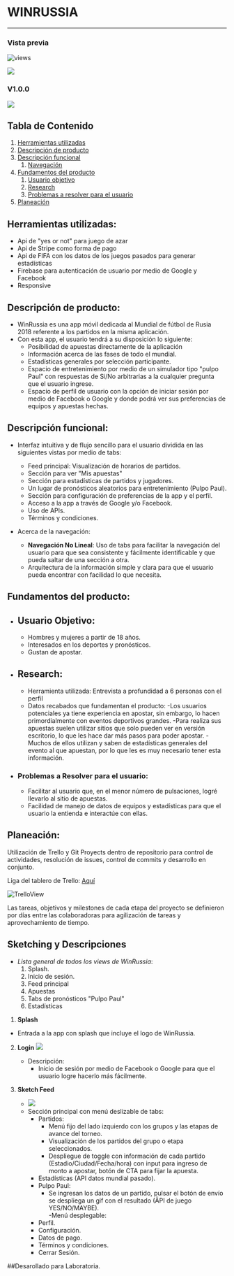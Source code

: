 # WINRUSSIA
------

### Vista previa 

![views](https://user-images.githubusercontent.com/32861306/38595720-db945cae-3d12-11e8-8d25-79d60b62ea41.jpg)

<img src=assets/images/vista.PNG>

### V1.0.0
<img src=assets/images/logo-horizontal.png>

## Tabla de Contenido
1. [Herramientas utilizadas](#herramientas)
1. [Descripción de producto](#descripcion)
2. [Descripción funcional](#descripcion-func)
    1. [Navegación](#navegacion)
3. [Fundamentos del producto](#fundamentos)
    1. [Usuario objetivo](#usuario)
    2. [Research](#research)
    3. [Problemas a resolver para el usuario](#problemas)
4. [Planeación](#planeacion)

## <a name="herramientas"></a> Herramientas utilizadas:
- Api de "yes or not" para juego de azar
- Api de Stripe como forma de pago
- Api de FIFA con los datos de los juegos pasados para generar estadísticas
- Firebase para autenticación de usuario por medio de Google y Facebook
- Responsive 

## <a name="descripcion"></a> Descripción de producto:
- WinRussia es una app móvil dedicada al Mundial de fútbol de Rusia 2018 referente a los partidos en la misma aplicación.
- Con esta app, el usuario tendrá a su disposición lo siguiente:
    - Posibilidad de apuestas directamente de la aplicación 
    - Información acerca de las fases de todo el mundial.
    - Estadísticas generales por selección participante.
    - Espacio de entretenimiento por medio de un simulador tipo "pulpo Paul" con respuestas de Si/No arbitrarias a la cualquier pregunta que el usuario ingrese.
    - Espacio de perfil de usuario con la opción de iniciar sesión por medio de Facebook o Google y donde podrá ver sus preferencias de equipos y apuestas hechas.

## <a name="descripcion-func"></a> Descripción funcional: 

- Interfaz intuitiva y de flujo sencillo para el usuario dividida en las siguientes vistas por medio de tabs:
    - Feed principal: Visualización de horarios de partidos.
    - Sección para ver "Mis apuestas"
    - Sección para estadísticas de partidos y jugadores.
    - Un lugar de pronósticos aleatorios para entretenimiento (Pulpo Paul). 
    - Sección para configuración de preferencias de la app y el perfil.
    - Acceso a la app a través de Google y/o Facebook.   
    - Uso de APIs.
    - Términos y condiciones. 

- <a name="navegacion"></a> Acerca de la navegación:
    - **Navegación No Lineal**: Uso de tabs para facilitar la navegación del usuario para que sea consistente y fácilmente identificable y que pueda saltar de una sección a otra.
    - Arquitectura de la información simple y clara para que el usuario pueda encontrar con facilidad lo que necesita.

## <a name="fundamentos"></a> Fundamentos del producto:

- ## <a name="usuario"></a> Usuario Objetivo:
    - Hombres y mujeres a partir de 18 años.
    - Interesados en los deportes y pronósticos.
    - Gustan de apostar.

- ## <a name="research"></a> Research:
    - Herramienta utilizada: Entrevista a profundidad a 6 personas con el perfil 
    - Datos recabados que fundamentan el producto:
        -Los usuarios potenciales ya tiene experiencia en apostar, sin embargo, lo hacen primordialmente con eventos deportivos grandes.
        -Para realiza sus apuestas suelen utilizar sitios que solo pueden ver en versión escritorio, lo que les hace dar más pasos para poder apostar.
        -Muchos de ellos utilizan y saben de estadísticas generales del evento al que apuestan, por lo que les es muy necesario tener esta información.

- ### <a name="problemas"></a> Problemas a Resolver para el usuario:
    - Facilitar al usuario que, en el menor número de pulsaciones, logré llevarlo al sitio de apuestas.
    - Facilidad de manejo de datos de equipos y estadísticas para que el usuario la entienda e interactúe con ellas.

## <a name="planeacion"></a> Planeación: 

Utilización de Trello y Git Proyects dentro de repositorio para control de actividades, resolución de issues, control de commits y desarrollo en conjunto.

Liga del tablero de Trello: [Aquí](https://trello.com/b/tEWFmgOW/principal-board)  

![TrelloView](/assets/images/trello.png)

Las tareas, objetivos y milestones de cada etapa del proyecto se definieron por días entre las colaboradoras para agilización de tareas y aprovechamiento de tiempo.

## <a name="sketching"></a> Sketching y Descripciones ##

- *Lista general de todos los views de WinRussia*:
    1. Splash.
    2. Inicio de sesión.
    3. Feed principal
    4. Apuestas
    5. Tabs de pronósticos "Pulpo Paul"
    6. Estadísticas

1. <a name="splash"></a>**Splash**
-   Entrada a la app con splash que incluye el logo de WinRussia.
2. <a name="login"></a>**Login**
    <img src=assets/images/Sketches/sketch-login.png>

    - Descripción:
        - Inicio de sesión por medio de Facebook o Google para que el usuario logre hacerlo más fácilmente.

2.  <a name="sketch-login"></a>**Sketch Feed**
    - <img src=assets/images/Sketches/sketch-feed.png>
    - Sección principal con menú deslizable de tabs: 
        - Partidos:
            - Menú fijo del lado izquierdo con los grupos y las etapas de avance del torneo. 
            - Visualización de los partidos del grupo o etapa seleccionados.
            - Despliegue de toggle con información de cada partido (Estadio/Ciudad/Fecha/hora) con input para ingreso de monto a apostar, botón de CTA para fijar la apuesta.   
        - Estadísticas (API datos mundial pasado). 
        - Pulpo Paul: 
            - Se ingresan los datos de un partido, pulsar el botón de envío se despliega un gif con el resultado (ÄPI de juego YES/NO/MAYBE).  
    -Menú desplegable: 
        - Perfil. 
        - Configuración.
        - Datos de pago. 
        - Términos y condiciones.
        - Cerrar Sesión.


##Desarollado para Laboratoria.
